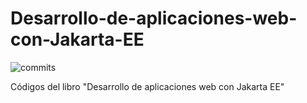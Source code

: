 # Desarrollo-de-aplicaciones-web-con-Jakarta-EE
![commits](https://img.shields.io/badge/commits-6-brightgreen)

Códigos del libro "Desarrollo de aplicaciones web con Jakarta EE"
